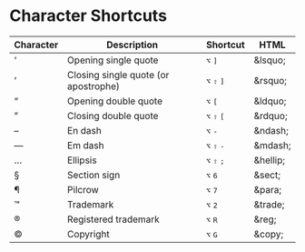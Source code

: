 Character Shortcuts
===================

| Character | Description | Shortcut | HTML |
| --------- | ----------- | -------- | ---- |
| ‘ | Open­ing sin­gle quote | <kbd>⌥</kbd> <kbd>]</kbd> | &amp;lsquo; |
| ’ | Clos­ing sin­gle quote (or apostrophe) | <kbd>⌥</kbd> <kbd>⇧</kbd> <kbd>]</kbd> | &amp;rsquo; |
| “ | Opening double quote | <kbd>⌥</kbd> <kbd>[</kbd> | &amp;ldquo; |
| ” | Clos­ing double quote | <kbd>⌥</kbd> <kbd>⇧</kbd> <kbd>[</kbd> | &amp;rdquo; |
| – | En dash | <kbd>⌥</kbd> <kbd>-</kbd> | &amp;ndash; |
| — | Em dash | <kbd>⌥</kbd> <kbd>⇧</kbd> <kbd>-</kbd> | &amp;mdash; |
| … | Ellipsis | <kbd>⌥</kbd> <kbd>⇧</kbd> <kbd>;</kbd> | &amp;hellip; |
| § | Section sign | <kbd>⌥</kbd> <kbd>6</kbd> | &amp;sect; |
| ¶ | Pilcrow | <kbd>⌥</kbd> <kbd>7</kbd> | &amp;para; |
| ™ | Trademark | <kbd>⌥</kbd> <kbd>2</kbd> | &amp;trade; |
| ® | Registered trademark | <kbd>⌥</kbd> <kbd>R</kbd> | &amp;reg; |
| © | Copyright | <kbd>⌥</kbd> <kbd>G</kbd> | &amp;copy; |
